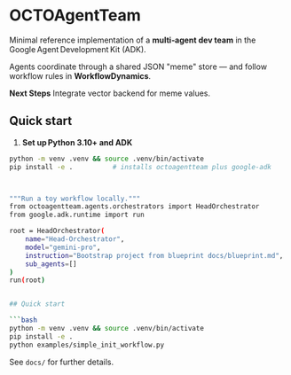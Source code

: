 
# OCTOAgentTeam

Minimal reference implementation of a **multi‑agent dev team** in the Google Agent Development Kit (ADK).  

Agents coordinate through a shared JSON "meme" store — and follow workflow rules in **WorkflowDynamics**.

**Next Steps**
Integrate vector backend for meme values.

## Quick start

1. **Set up Python 3.10+ and ADK**

```bash
python -m venv .venv && source .venv/bin/activate
pip install -e .          # installs octoagentteam plus google‑adk



"""Run a toy workflow locally."""
from octoagentteam.agents.orchestrators import HeadOrchestrator
from google.adk.runtime import run

root = HeadOrchestrator(
    name="Head-Orchestrator",
    model="gemini-pro",
    instruction="Bootstrap project from blueprint docs/blueprint.md",
    sub_agents=[]
)
run(root)


## Quick start

```bash
python -m venv .venv && source .venv/bin/activate
pip install -e .
python examples/simple_init_workflow.py
```

See `docs/` for further details.
